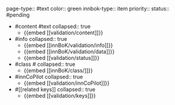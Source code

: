 page-type:: #text
color:: green
innbok-type:: item
priority:: 
status:: #pending

- #content #text
  collapsed:: true
	- {{embed [[validation/content]]}}
- #info
  collapsed:: true
	- {{embed [[innBoK/validation/info]]}}
	- {{embed [[innBoK/validation/data]]}}
	- {{embed [[validation/status]]}}
- #class #
  collapsed:: true
	- {{embed [[innBoK/class/]]}}
- #innCoPilot
  collapsed:: true
	- {{embed [[validation/innCoPilot]]}}
- #[[related keys]]
  collapsed:: true
	- {{embed [[validation/keys]]}}












